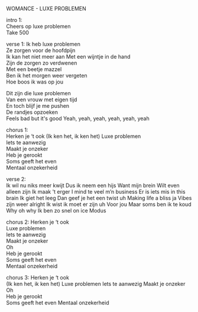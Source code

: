 WOMANCE - LUXE PROBLEMEN

intro 1:  
Cheers op luxe problemen  
Take 500

verse 1:
Ik heb luxe problemen  
Ze zorgen voor de hoofdpijn  
Ik kan het niet meer aan 
Met een wijntje in de hand  
Zijn de zorgen zo verdwenen  
Met een beetje mazzel  
Ben ik het morgen weer vergeten  
Hoe boos ik was op jou 

Dit zijn die luxe problemen  
Van een vrouw met eigen tijd  
En toch blijf je me pushen  
De randjes opzoeken  
Feels bad but it's good
Yeah, yeah, yeah, yeah, yeah, yeah

chorus 1:  
Herken je ‘t ook 
(Ik ken het, ik ken het)
Luxe problemen  
Iets te aanwezig  
Maakt je onzeker  
Heb je gerookt  
Soms geeft het even  
Mentaal onzekerheid

verse 2:  
Ik wil nu niks meer kwijt
Dus ik neem een hijs
Want mijn brein 
Wilt even alleen zijn
Ik maak 't erger 
I mind te veel m’n business
Er is iets mis in this brain 
Ik giet het leeg
Dan geef je het een twist uh 
Making life a bliss ja
Vibes zijn weer alright 
Ik wist ik moet er zijn uh
Voor jou
Maar soms ben ik te koud
Why oh why
Ik ben zo snel on ice
Modus

chorus 2:
Herken je ‘t ook  
Luxe problemen  
Iets te aanwezig  
Maakt je onzeker  
Oh  
Heb je gerookt  
Soms geeft het even  
Mentaal onzekerheid

chorus 3:
Herken je ‘t ook  
(Ik ken het, ik ken het)
Luxe problemen 
Iets te aanwezig 
Maakt je onzeker  
Oh  
Heb je gerookt  
Soms geeft het even
Mentaal onzekerheid